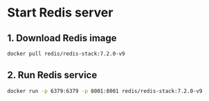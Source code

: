 # Start Redis server

## 1. Download Redis image

```bash
docker pull redis/redis-stack:7.2.0-v9
```

## 2. Run Redis service

```bash
docker run -p 6379:6379 -p 8001:8001 redis/redis-stack:7.2.0-v9
```